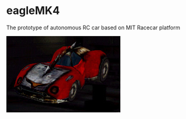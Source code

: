 # eagleMK4
The prototype of autonomous RC car based on MIT Racecar platform

![eaglemk4](docs/Eagle4.jpg)
